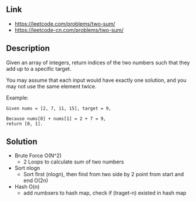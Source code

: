 ## Link
- https://leetcode.com/problems/two-sum/
- https://leetcode-cn.com/problems/two-sum/

## Description
Given an array of integers, return indices of the two numbers such that they add up to a specific target.

You may assume that each input would have exactly one solution, and you may not use the same element twice.

Example:
```
Given nums = [2, 7, 11, 15], target = 9,

Because nums[0] + nums[1] = 2 + 7 = 9,
return [0, 1].
```

## Solution
- Brute Force O(N^2)
    - 2 Loops to calculate sum of two numbers
- Sort nlogn
    - Sort first (nlogn), then find from two side by 2 point from start and end O(2n)
- Hash O(n)
    - add numbsers to hash map, check if (traget-n) existed in hash map